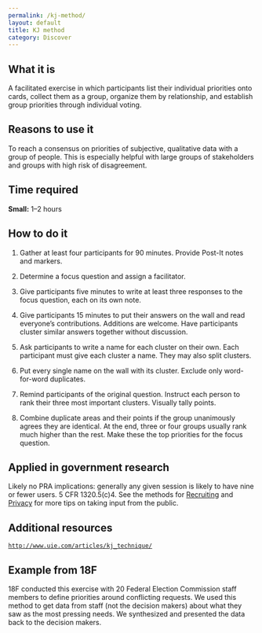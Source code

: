 ```yaml
---
permalink: /kj-method/
layout: default
title: KJ method
category: Discover
---
```


## What it is

A facilitated exercise in which participants list their individual priorities onto cards, collect them as a group, organize them by relationship, and establish group priorities through individual voting.

## Reasons to use it

To reach a consensus on priorities of subjective, qualitative data with a group of people. This is especially helpful with large groups of stakeholders and groups with high risk of disagreement.

## Time required

**Small:** 1–2 hours

## How to do it

1. Gather at least four participants for 90 minutes. Provide Post-It notes and markers.

2. Determine a focus question and assign a facilitator.

3. Give participants five minutes to write at least three responses to the focus question, each on its own note.

4. Give participants 15 minutes to put their answers on the wall and read everyone’s contributions. Additions are welcome. Have participants cluster similar answers together without discussion.

5. Ask participants to write a name for each cluster on their own. Each participant must give each cluster a name. They may also split clusters.

6. Put every single name on the wall with its cluster. Exclude only word-for-word duplicates.

7. Remind participants of the original question. Instruct each person to rank their three most important clusters. Visually tally points.

8. Combine duplicate areas and their points if the group unanimously agrees they are identical. At the end, three or four groups usually rank much higher than the rest. Make these the top priorities for the focus question.

## Applied in government research

Likely no PRA implications: generally any given session is likely to have nine or fewer users. 5 CFR 1320.5(c)4. See the methods for [Recruiting](../recruiting/) and [Privacy](../privacy/) for more tips on taking input from the public.

## Additional resources

[`http://www.uie.com/articles/kj_technique/`](http://www.uie.com/articles/kj_technique/)

## Example from 18F

18F conducted this exercise with 20 Federal Election Commission staff members to define priorities around conflicting requests. We used this method to get data from staff (not the decision makers) about what they saw as the most pressing needs. We synthesized and presented the data back to the decision makers.
